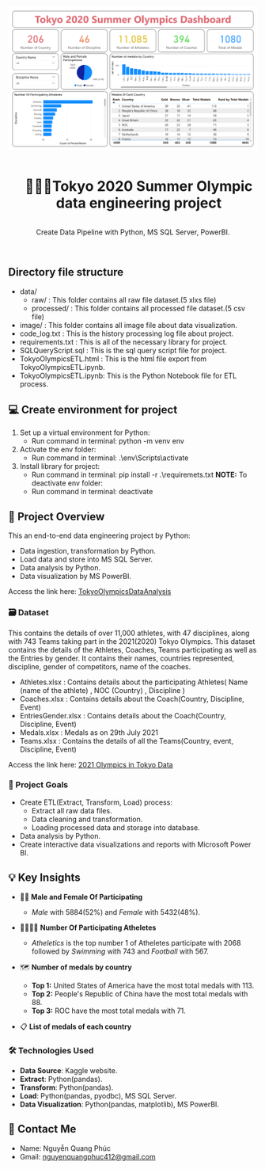 <div align="center">
  <a href="#">
    <img src="./image/Dashboard.png" alt="Banner" width="720">
  </a>

  <div id="user-content-toc">
    <ul>
      <summary><h1 style="display: inline-block;">🥇🥈🥉Tokyo 2020 Summer Olympic data engineering project</h1></summary>
    </ul>
  </div>
  
  <p>Create Data Pipeline with Python, MS SQL Server, PowerBI.</p>
</div>
<br>

<a name="Directory file structuret"></a>
## Directory file structure
- data/
  - raw/ : This folder contains all raw file dataset.(5 xlxs file)
  - processed/ :  This folder contains all processed file dataset.(5 csv file)
- image/ : This folder contains all image file about data visualization.
- code_log.txt : This is the history processing log file about project.
- requirements.txt : This is all of the necessary library for project.
- SQLQueryScript.sql : This is the sql query script file for project.
- TokyoOlympicsETL.html : This is the html file export from TokyoOlympicsETL.ipynb.
- TokyoOlympicsETL.ipynb: This is the Python Notebook file for ETL process.

<a name="CreateEnvironment"></a>
## 💻 Create environment for project
1. Set up a virtual environment for Python: 
   - Run command in terminal: python -m venv env
2. Activate the env folder:
   - Run command in terminal: .\env\Scripts\activate
3. Install library for project:
   - Run command in terminal: pip install -r .\requiremets.txt
**NOTE:** To deactivate env folder:
   - Run command in terminal: deactivate

<a name="introduction"></a>
## 🔬 Project Overview 

This an end-to-end data engineering project by Python:
- Data ingestion, transformation by Python.
- Load data and store into MS SQL Server.
- Data analysis by Python.
- Data visualization by MS PowerBI.

Access the link here: [TokyoOlympicsDataAnalysis](TokyoOlympicsDataAnalysis.ipynb)

### 🗃️ Dataset

This contains the details of over 11,000 athletes, with 47 disciplines, along with 743 Teams taking part in the 2021(2020) Tokyo Olympics. This dataset contains the details of the Athletes, Coaches, Teams participating as well as the Entries by gender. It contains their names, countries represented, discipline, gender of competitors, name of the coaches.

- Athletes.xlsx : Contains details about the participating Athletes( Name (name of the athlete) , NOC (Country) , Discipline )
- Coaches.xlsx : Contains details about the Coach(Country, Discipline, Event)
- EntriesGender.xlsx : Contains details about the Coach(Country, Discipline, Event)
- Medals.xlsx : Medals as on 29th July 2021
- Teams.xlsx : Contains the details of all the Teams(Country, event, Discipline, Event)

Access the link here: [2021 Olympics in Tokyo Data](https://www.kaggle.com/datasets/arjunprasadsarkhel/2021-olympics-in-tokyo)

### 🎯 Project Goals
- Create ETL(Extract, Transform, Load) process:
  - Extract all raw data files.
  - Data cleaning and transformation.
  - Loading processed data and storage into database.
- Data analysis by Python.
- Create interactive data visualizations and reports with Microsoft Power BI.

<a name="key-insights"></a>
## 💡 Key Insights

- 👨👩 **Male and Female Of Participating**
  - *Male* with 5884(52%) and *Female* with 5432(48%).

- 🏃‍♂️🏃‍♀️ **Number Of Participating Atheletes**
  - *Atheletics* is the top number 1 of Atheletes participate with 2068 followed by *Swimming* with 743 and *Football* with 567.
 
- 🗺️ **Number of medals by country**
  - **Top 1:** United States of America have the most total medals with 113.
  - **Top 2:** People's Republic of China have the most total medals with 88.
  - **Top 3:** ROC have the most total medals with 71.

- 📋 **List of medals of each country** 

### 🛠️ Technologies Used

- **Data Source**: Kaggle website.
- **Extract**: Python(pandas).
- **Transform**: Python(pandas).
- **Load**: Python(pandas, pyodbc), MS SQL Server.
- **Data Visualization**: Python(pandas, matplotlib), MS PowerBI.

<a name="contact"></a>
## 📨 Contact Me

- Name: Nguyễn Quang Phúc
- Gmail: nguyenquangphuc412@gmail.com